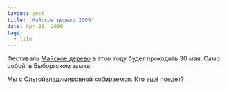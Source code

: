 ```yaml
---
layout: post
title: 'Майское дерево 2009'
date: Apr 21, 2009
tags:
  - life
---
```


Фестиваль [Майское дерево](http://www.may-tree.ru/ "Майское дерево") в этом году будет проходить 30 мая. Само собой, в Выборгском замке.

Мы с Ольгойвладимировной собираемся. Кто ещё поедет?
